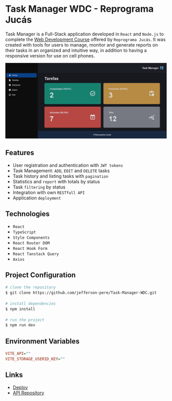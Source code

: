 # Task Manager WDC - Reprograma Jucás

Task Manager is a Full-Stack application developed in `React` and `Node.js` to complete the [Web Development Course](https://emanuelquintino.github.io/Page-WDC/) offered by `Reprograma Jucás`. It was created with tools for users to manage, monitor and generate reports on their tasks in an organized and intuitive way, in addition to having a responsive version for use on cell phones.

![home-layout](./src/assets/home-layout.png)

## Features

- User registration and authentication with `JWT tokens`
- Task Management: `ADD`, `EDIT` and `DELETE` tasks
- Task history and listing tasks with `pagination`
- Statistics and `report` with totals by status
- Task `filtering` by status
- Integration with own `RESTfull API`
- Application `deployment`

## Technologies

- `React`
- `TypeScript`
- `Style Components`
- `React Router DOM`
- `React Hook Form`
- `React Tanstack Query`
- `Axios`

## Project Configuration

```bash
# clone the repository
$ git clone https://github.com/jefferson-pere/Task-Manager-WDC.git

# install dependencies
$ npm install

# run the project
$ npm run dev
```

## Environment Variables

```ini
VITE_API=""
VITE_STORAGE_USERID_KEY=""
```

## Links

- [Deploy](https://task-manager-wdc.vercel.app/)
- [API Repository](https://github.com/EmanuelQuintino/Task-Manager-WDC-API/)
